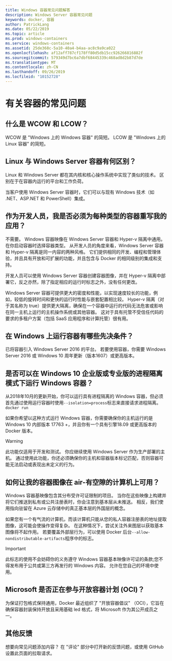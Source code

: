 ```yaml
---
title: Windows 容器常见问题解答
description: Windows Server 容器常见问题
keywords: docker, 容器
author: PatrickLang
ms.date: 05/22/2019
ms.topic: article
ms.prod: windows-containers
ms.service: windows-containers
ms.assetid: 25de368c-5a10-40a4-b4aa-ac8c9a9ca022
ms.openlocfilehash: af12aff787cf178ff80d5db15cc926266816882f
ms.sourcegitcommit: 579349d7bc6a7dbf68445339c468ad8d2b87d7de
ms.translationtype: MT
ms.contentlocale: zh-CN
ms.lasthandoff: 09/26/2019
ms.locfileid: "10152728"
---
```

# <a name="frequently-asked-questions-about-containers"></a>有关容器的常见问题

## <a name="what-are-wcow-and-lcow"></a>什么是 WCOW 和 LCOW？

WCOW 是 "Windows 上的 Windows 容器" 的简短。 LCOW 是 "Windows 上的 Linux 容器" 的简短。

## <a name="whats-the-difference-between-linux-and-windows-server-containers"></a>Linux 与 Windows Server 容器有何区别？

Linux 和 Windows Server 都在其内核和核心操作系统中实现了类似的技术。 区别在于在容器内运行的平台和工作负荷。  

当客户使用 Windows Server 容器时，它们可以与现有 Windows 技术（如 .NET、ASP.NET 和 PowerShell）集成。

## <a name="as-a-developer-do-i-have-to-rewrite-my-app-for-each-type-of-container"></a>作为开发人员，我是否必须为每种类型的容器重写我的应用？

不需要。 Windows 容器映像在 Windows Server 容器和 Hyper-v 隔离中通用。 在你启动容器时选择容器类型。 从开发人员的角度来看，Windows Server 容器和 Hyper-v 隔离是同一内容的两种风格。 它们提供相同的开发、编程和管理体验，并且具有开放和可扩展的功能，并且包含与 Docker 的相同级别的集成和支持。

开发人员可以使用 Windows Server 容器创建容器图像，并在 Hyper-v 隔离中部署它，反之亦然，除了指定相应的运行时标志之外，没有任何更改。

Windows Server 容器可提供更大的密度和性能，以实现速度较长的功能，例如，较低的旋转时间和更快的运行时性能与嵌套配置相比较。 Hyper-v 隔离（对于其名称为 true）提供更大隔离，确保在一个容器中运行的代码无法危害或影响在同一主机上运行的主机操作系统或其他容器。 这对于具有托管不受信任代码的要求的多租户方案（包括 SaaS 应用程序和计算托管）很有用。

## <a name="what-are-the-prerequisites-for-running-containers-on-windows"></a>在 Windows 上运行容器有哪些先决条件？

已将容器引入 Windows Server 2016 的平台。 若要使用容器，你需要 Windows Server 2016 或 Windows 10 周年更新（版本1607）或更高版本。

## <a name="can-i-run-windows-containers-in-process-isolated-mode-on-windows-10-enterprise-or-professional"></a>是否可以在 Windows 10 企业版或专业版的进程隔离模式下运行 Windows 容器？

从2018年10月的更新开始，你可以运行具有进程隔离的 Windows 容器，但必须首先通过使用运行容器时使用`--isolation=process`标志来直接请求进程隔离。 `docker run`

如果你希望以这种方式运行 Windows 容器，你需要确保你的主机运行的是 Windows 10 内部版本 17763 +，并且你有一个具有引擎18.09 或更高版本的 Docker 版本。

> [!WARNING]
> 此功能仅适用于开发和测试。 你应继续使用 Windows Server 作为生产部署的主机。 通过使用此功能，你还必须确保你的主机和容器版本标记匹配，否则容器可能无法启动或表现出未定义的行为。

## <a name="how-do-i-make-my-container-images-available-on-air-gapped-machines"></a>如何让我的容器图像在 air-有空隙的计算机上可用？

Windows 容器基映像包含其分布受许可证限制的项目。 当你在这些映像上构建并将它们推送到私有或公共注册表时，你会注意到基本层从未推送。 相反，我们使用指向驻留在 Azure 云存储中的真正基本层的外国层的概念。

如果您有一个有气流的计算机，而该计算机只能从您的私人容器注册表的地址提取图像，这可能会使操作变得复杂。 在这种情况下，尝试关注外来图层以获取基本图像将不起作用。 若要覆盖外部层行为，可以使用 Docker 后台`--allow-nondistributable-artifacts`程序中的标志。

> [!IMPORTANT]
> 此标志的使用不会妨碍你的义务遵守 Windows 容器基本映像许可证的条款;您不得发布用于公共或第三方再发行的 Windows 内容。 允许在您自己的环境中使用。

## <a name="is-microsoft-participating-in-the-open-container-initiative-oci"></a>Microsoft 是否正在参与开放容器计划 (OCI)？

为保证打包格式保持通用，Docker 最近组织了 "开放容器倡议" （OCI），它旨在确保容器封装保持开放且采用基础 led 格式，将 Microsoft 作为其公开成员之一。

## <a name="additional-feedback"></a>其他反馈

想要向常见问题添加内容？ 在 "评论" 部分中打开新的反馈问题，或使用 GitHub 设置此页面的拉取请求。
